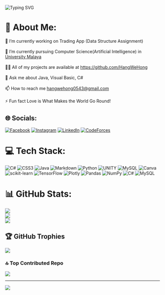 ![Typing SVG](https://readme-typing-svg.demolab.com?font=Arya&weight=500&size=24&duration=2400&pause=250&color=F71515D7&background=FFFFFF00&multiline=true&width=740&height=94&lines=Hang+We+Hong;Degree+Student+%7C+Passionate+Gamer++%7C+Frontend+Developer;Competitive+Programming+%7C+AI+%7C+Unity+Gaming)
# 💫 About Me:
🔭 I’m currently working on Trading App (Data Structure Assignment)<br><br>🌱 I’m currently pursuing Computer Science(Artificial Intelligence) in [University Malaya](https://www.um.edu.my/)<br><br>👨‍💻 All of my projects are available at https://github.com/HangWeHong<br><br>💬 Ask me about Java, Visual Basic, C#<br><br>📫 How to reach me hangwehong0543@gmail.com<br><br>⚡ Fun fact Love is What Makes the World Go Round!


## 🌐 Socials:
[![Facebook](https://img.shields.io/badge/Facebook-%231877F2.svg?style=for-the-badge&logo=Facebook&logoColor=white)](https://facebook.com/HangWeHong0543) [![Instagram](https://img.shields.io/badge/Instagram-%23E4405F.svg?style=for-the-badge&logo=Instagram&logoColor=white)](https://instagram.com/hwh0418) [![LinkedIn](https://img.shields.io/badge/linkedin-%230077B5.svg?style=for-the-badge&logo=linkedin&logoColor=white)](https://www.linkedin.com/in/HangWeHong0543/) [![CodeForces](https://img.shields.io/badge/Codeforces-445f9d?style=for-the-badge&logo=Codeforces&logoColor=white)](https://codeforces.com/profile/hang_we_hong)


# 💻 Tech Stack:
![C#](https://img.shields.io/badge/c%23-%23239120.svg?style=flat&logo=c-sharp&logoColor=white) ![CSS3](https://img.shields.io/badge/css3-%231572B6.svg?style=flat&logo=css3&logoColor=white) ![Java](https://img.shields.io/badge/java-%23ED8B00.svg?style=flat&logo=java&logoColor=white) ![Markdown](https://img.shields.io/badge/markdown-%23000000.svg?style=flat&logo=markdown&logoColor=white) ![Python](https://img.shields.io/badge/python-3670A0?style=flat&logo=python&logoColor=ffdd54) ![UNITY](https://img.shields.io/badge/Unity-%2320232a.svg?style=flat&logo=unity&logoColor=white) ![MySQL](https://img.shields.io/badge/mysql-%2300f.svg?style=flat&logo=mysql&logoColor=white) ![Canva](https://img.shields.io/badge/Canva-%2300C4CC.svg?style=flat&logo=Canva&logoColor=white) ![scikit-learn](https://img.shields.io/badge/scikit--learn-%23F7931E.svg?style=flat&logo=scikit-learn&logoColor=white) ![TensorFlow](https://img.shields.io/badge/TensorFlow-%23FF6F00.svg?style=flat&logo=TensorFlow&logoColor=white) ![Plotly](https://img.shields.io/badge/Plotly-%233F4F75.svg?style=flat&logo=plotly&logoColor=white) ![Pandas](https://img.shields.io/badge/pandas-%23150458.svg?style=flat&logo=pandas&logoColor=white) ![NumPy](https://img.shields.io/badge/numpy-%23013243.svg?style=flat&logo=numpy&logoColor=white) ![C#](https://img.shields.io/badge/c%23-%23239120.svg?style=flat&logo=c-sharp&logoColor=white) ![MySQL](https://img.shields.io/badge/mysql-%2300f.svg?style=flat&logo=mysql&logoColor=white)
# 📊 GitHub Stats:
![](https://github-readme-stats.vercel.app/api?username=HangWeHong&theme=radical&hide_border=false&include_all_commits=true&count_private=true)<br/>
![](https://github-readme-streak-stats.herokuapp.com/?user=HangWeHong&theme=radical&hide_border=false)<br/>
![](https://github-readme-stats.vercel.app/api/top-langs/?username=HangWeHong&theme=radical&hide_border=false&include_all_commits=true&count_private=true&layout=compact)

## 🏆 GitHub Trophies
![](https://github-profile-trophy.vercel.app/?username=HangWeHong&theme=radical&no-frame=false&no-bg=false&margin-w=4)



### 🔝 Top Contributed Repo
![](https://github-contributor-stats.vercel.app/api?username=HangWeHong&limit=5&theme=dracula&combine_all_yearly_contributions=true)


---
[![](https://visitcount.itsvg.in/api?id=HangWeHong&icon=6&color=10)](https://visitcount.itsvg.in)

<!-- Proudly created with GPRM ( https://gprm.itsvg.in ) -->

